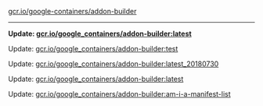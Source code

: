 [gcr.io/google-containers/addon-builder](https://hub.docker.com/r/cruse/addon-builder/tags/) 

----
**Update: [gcr.io/google_containers/addon-builder:latest](https://hub.docker.com/r/cruse/addon-builder/tags/)**

Update: [gcr.io/google_containers/addon-builder:test](https://hub.docker.com/r/cruse/addon-builder/tags/)

Update: [gcr.io/google_containers/addon-builder:latest_20180730](https://hub.docker.com/r/cruse/addon-builder/tags/)

Update: [gcr.io/google_containers/addon-builder:latest](https://hub.docker.com/r/cruse/addon-builder/tags/)

Update: [gcr.io/google_containers/addon-builder:am-i-a-manifest-list](https://hub.docker.com/r/cruse/addon-builder/tags/)

